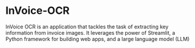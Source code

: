 # InVoice-OCR
InVoice OCR is an application that tackles the task of extracting key information from invoice images. It leverages the power of Streamlit, a Python framework for building web apps, and a large language model (LLM)
